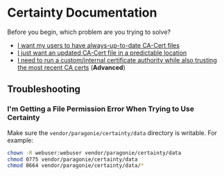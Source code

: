 # Certainty Documentation

Before you begin, which problem are you trying to solve?

* [I want my users to have always-up-to-date CA-Cert files](features/RemoteFetch.md)
* [I just want an updated CA-Cert file in a predictable location](features/RemoteFetch.md#symlinks)
* [I need to run a custom/internal certificate authority while also trusting the most recent CA certs](features/LocalCACertBuilder.md) (**Advanced**)

## Troubleshooting

### I'm Getting a File Permission Error When Trying to Use Certainty

Make sure the `vendor/paragonie/certainty/data` directory is writable. For example:

```bash
chown -R webuser:webuser vendor/paragonie/certainty/data
chmod 0775 vendor/paragonie/certainty/data
chmod 0664 vendor/paragonie/certainty/data/* 
``` 
